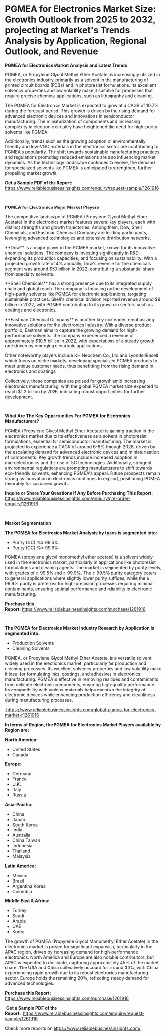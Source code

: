 <p><h1>PGMEA for Electronics Market Size: Growth Outlook from 2025 to 2032, projecting at Market's Trends Analysis by Application, Regional Outlook, and Revenue</h1></p><p><strong>PGMEA for Electronics Market Analysis and Latest Trends</strong></p>
<p><p>PGMEA, or Propylene Glycol Methyl Ether Acetate, is increasingly utilized in the electronics industry, primarily as a solvent in the manufacturing of printed circuit boards (PCBs) and in photoresist formulations. Its excellent solvency properties and low volatility make it suitable for processes that require precise chemical applications, such as lithography and cleaning.</p><p>The PGMEA for Electronics Market is expected to grow at a CAGR of 10.7% during the forecast period. This growth is driven by the rising demand for advanced electronic devices and innovations in semiconductor manufacturing. The miniaturization of components and increasing complexity in electronic circuitry have heightened the need for high-purity solvents like PGMEA.</p><p>Additionally, trends such as the growing adoption of environmentally friendly and low-VOC materials in the electronics sector are contributing to PGMEA's popularity. The shift towards sustainable manufacturing practices and regulations promoting reduced emissions are also influencing market dynamics. As the technology landscape continues to evolve, the demand for specialized solvents like PGMEA is anticipated to strengthen, further propelling market growth.</p></p>
<p><strong>Get a Sample PDF of the Report:&nbsp;</strong> <a href="https://www.reliablebusinessinsights.com/enquiry/request-sample/1261916?utm_campaign=2318&utm_medium=2&utm_source=Github&utm_content=ia&utm_term=06042025&utm_id=pgmea-for-electronics">https://www.reliablebusinessinsights.com/enquiry/request-sample/1261916</a></p>
<p>&nbsp;</p>
<p><strong>PGMEA for Electronics Major Market Players</strong></p>
<p><p>The competitive landscape of PGMEA (Propylene Glycol Methyl Ether Acetate) in the electronics market features several key players, each with distinct strengths and growth trajectories. Among them, Dow, Shell Chemicals, and Eastman Chemical Company are leading participants, leveraging advanced technologies and extensive distribution networks.</p><p>**Dow** is a major player in the PGMEA market, known for its innovative chemical solutions. The company is investing significantly in R&D, expanding its production capacities, and focusing on sustainability. With a projected growth rate of 4% annually, Dow's revenue for the chemicals segment was around $50 billion in 2022, contributing a substantial share from specialty solvents.</p><p>**Shell Chemicals** has a strong presence due to its integrated supply chain and global reach. The company is focusing on the development of high-purity solvents like PGMEA for electronic applications, targeting sustainable practices. Shell's chemical division reported revenue around $9 billion in 2022, with PGMEA contributing to its growth in sectors such as coatings and electronics.</p><p>**Eastman Chemical Company** is another key contender, emphasizing innovative solutions for the electronics industry. With a diverse product portfolio, Eastman aims to capture the growing demand for high-performance solvents. The company experienced a revenue of approximately $10.5 billion in 2022, with expectations of a steady growth rate driven by emerging electronic applications.</p><p>Other noteworthy players include KH Neochem Co., Ltd and LyondellBasell which focus on niche markets, developing specialized PGMEA products to meet unique customer needs, thus benefitting from the rising demand in electronics and coatings.</p><p>Collectively, these companies are poised for growth amid increasing electronics manufacturing, with the global PGMEA market size expected to reach $1.2 billion by 2026, indicating robust opportunities for further development.</p></p>
<p>&nbsp;</p>
<p><strong>What Are The Key Opportunities For PGMEA for Electronics Manufacturers?</strong></p>
<p><p>PGMEA (Propylene Glycol Methyl Ether Acetate) is gaining traction in the electronics market due to its effectiveness as a solvent in photoresist formulations, essential for semiconductor manufacturing. The market is projected to experience a CAGR of around 6-8% through 2028, driven by the escalating demand for advanced electronic devices and miniaturization of components. Key growth trends include increased adoption in microelectronics and the rise of 5G technologies. Additionally, stringent environmental regulations are prompting manufacturers to shift towards eco-friendly solvents, enhancing PGMEA's appeal. Future prospects remain strong as innovation in electronics continues to expand, positioning PGMEA favorably for sustained growth.</p></p>
<p><strong>Inquire or Share Your Questions If Any Before Purchasing This Report:</strong> <a href="https://www.reliablebusinessinsights.com/enquiry/pre-order-enquiry/1261916?utm_campaign=2318&utm_medium=2&utm_source=Github&utm_content=ia&utm_term=06042025&utm_id=pgmea-for-electronics">https://www.reliablebusinessinsights.com/enquiry/pre-order-enquiry/1261916</a></p>
<p>&nbsp;</p>
<p><strong>Market Segmentation</strong></p>
<p><strong>The PGMEA for Electronics Market Analysis by types is segmented into:</strong></p>
<p><ul><li>Purity (GC) %≥ 99.5%</li><li>Purity (GC) %≥ 99.9%</li></ul></p>
<p><p>PGMEA (propylene glycol monomethyl ether acetate) is a solvent widely used in the electronics market, particularly in applications like photoresist formulations and cleaning agents. The market is segmented by purity levels, with grades of ≥ 99.5% and ≥ 99.9%. The ≥ 99.5% purity category caters to general applications where slightly lower purity suffices, while the ≥ 99.9% purity is preferred for high-precision processes requiring minimal contaminants, ensuring optimal performance and reliability in electronic manufacturing.</p></p>
<p><strong>Purchase this Report:&nbsp;</strong><a href="https://www.reliablebusinessinsights.com/purchase/1261916?utm_campaign=2318&utm_medium=2&utm_source=Github&utm_content=ia&utm_term=06042025&utm_id=pgmea-for-electronics">https://www.reliablebusinessinsights.com/purchase/1261916</a></p>
<p>&nbsp;</p>
<p><strong>The PGMEA for Electronics Market Industry Research by Application is segmented into:</strong></p>
<p><ul><li>Production Solvents</li><li>Cleaning Solvents</li></ul></p>
<p><p>PGMEA, or Propylene Glycol Methyl Ether Acetate, is a versatile solvent widely used in the electronics market, particularly for production and cleaning processes. Its excellent solvency properties and low volatility make it ideal for formulating inks, coatings, and adhesives in electronics manufacturing. PGMEA is effective in removing residues and contaminants from delicate electronic components, ensuring high-quality performance. Its compatibility with various materials helps maintain the integrity of electronic devices while enhancing production efficiency and cleanliness during manufacturing processes.</p></p>
<p><a href="https://www.reliablebusinessinsights.com/global-pgmea-for-electronics-market-r1261916?utm_campaign=2318&utm_medium=2&utm_source=Github&utm_content=ia&utm_term=06042025&utm_id=pgmea-for-electronics">&nbsp;https://www.reliablebusinessinsights.com/global-pgmea-for-electronics-market-r1261916</a></p>
<p><strong>In terms of Region, the PGMEA for Electronics Market Players available by Region are:</strong></p>
<p>
    <p> <strong> North America: </strong>
        <ul>
            <li>United States</li>
            <li>Canada</li>
        </ul>
        </p> 
    <p> <strong> Europe: </strong>
        <ul>
            <li>Germany</li>
            <li>France</li>
            <li>U.K.</li>
            <li>Italy</li>
            <li>Russia</li>
        </ul>
        </p> 
    <p> <strong> Asia-Pacific: </strong>
        <ul>
            <li>China</li>
            <li>Japan</li>
            <li>South Korea</li>
            <li>India</li>
            <li>Australia</li>
            <li>China Taiwan</li>
            <li>Indonesia</li>
            <li>Thailand</li>
            <li>Malaysia</li>
        </ul>
        </p> 
    <p> <strong> Latin America: </strong>
        <ul>
            <li>Mexico</li>
            <li>Brazil</li>
            <li>Argentina Korea</li>
            <li>Colombia</li>
        </ul>
        </p> 
    <p> <strong> Middle East & Africa: </strong>
        <ul>
            <li>Turkey</li>
            <li>Saudi</li>
            <li>Arabia</li>
            <li>UAE</li>
            <li>Korea</li>
        </ul>
    </p>
    </p>
<p><p>The growth of PGMEA (Propylene Glycol Monomethyl Ether Acetate) in the electronics market is poised for significant expansion, particularly in the APAC region, driven by increasing demand for high-performance electronics. North America and Europe are also notable contributors, but APAC is expected to dominate, capturing approximately 45% of the market share. The USA and China collectively account for around 35%, with China experiencing rapid growth due to its robust electronics manufacturing sector. Europe holds the remaining 20%, reflecting steady demand for advanced technologies.</p></p>
<p><strong>Purchase this Report: </strong><a href="https://www.reliablebusinessinsights.com/purchase/1261916?utm_campaign=2318&utm_medium=2&utm_source=Github&utm_content=ia&utm_term=06042025&utm_id=pgmea-for-electronics">https://www.reliablebusinessinsights.com/purchase/1261916</a></p>
<p>&nbsp;<strong>Get a Sample PDF of the Report:&nbsp;&nbsp;</strong><a href="https://www.reliablebusinessinsights.com/enquiry/request-sample/1261916?utm_campaign=2318&utm_medium=2&utm_source=Github&utm_content=ia&utm_term=06042025&utm_id=pgmea-for-electronics">https://www.reliablebusinessinsights.com/enquiry/request-sample/1261916</a></p>
<p><strong></strong></p>
<p>Check more reports on <a href="https://www.reliablebusinessinsights.com/?utm_campaign=2318&utm_medium=2&utm_source=Github&utm_content=ia&utm_term=06042025&utm_id=pgmea-for-electronics">https://www.reliablebusinessinsights.com/</a></p>